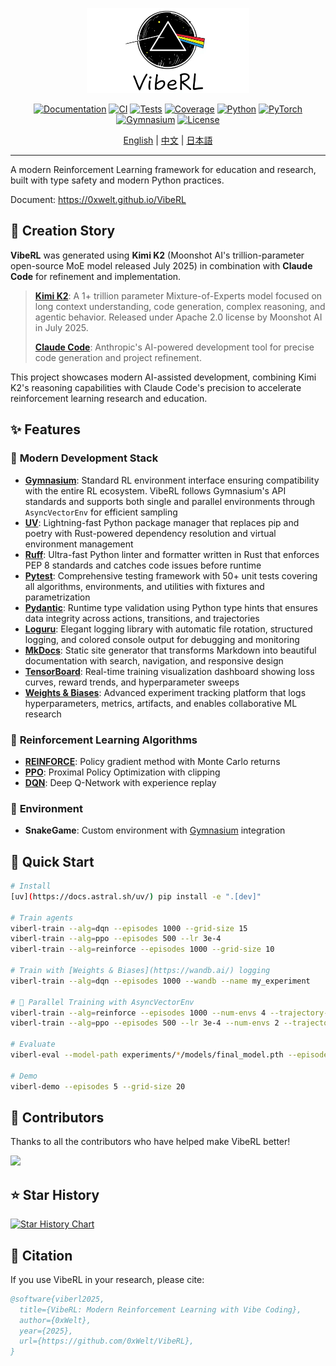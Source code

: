 <p align="center">
  <img src="docs/VibeRL LOGO.png" alt="VibeRL Logo" width="260"/>
</p>

<p align="center">
  <a href="https://0xwelt.github.io/VibeRL/"><img src="https://img.shields.io/badge/docs-0xwelt.github.io%2FVibeRL-blue" alt="Documentation"></a>
  <a href="https://github.com/0xWelt/VibeRL/actions"><img src="https://img.shields.io/github/actions/workflow/status/0xWelt/VibeRL/docs.yml?branch=main" alt="CI"></a>
  <a href="https://github.com/0xWelt/VibeRL/actions/workflows/pytest.yml"><img src="https://img.shields.io/github/actions/workflow/status/0xWelt/VibeRL/pytest.yml?branch=main" alt="Tests"></a>
  <a href="https://codecov.io/gh/0xWelt/VibeRL"><img src="https://img.shields.io/codecov/c/github/0xWelt/VibeRL" alt="Coverage"></a>
  <a href="https://www.python.org/downloads/"><img src="https://img.shields.io/badge/python-3.12+-3776ab" alt="Python"></a>
  <a href="https://pytorch.org/"><img src="https://img.shields.io/badge/PyTorch-ee4c2c" alt="PyTorch"></a>
  <a href="https://gymnasium.farama.org/"><img src="https://img.shields.io/badge/Gymnasium-008000" alt="Gymnasium"></a>
  <a href="https://opensource.org/licenses/MIT"><img src="https://img.shields.io/badge/license-MIT-green" alt="License"></a>
</p>

<p align="center">
  <a href="./README.md">English</a> | <a href="./README.zh.md">中文</a> | <a href="./README.ja.md">日本語</a>
</p>

---

A modern Reinforcement Learning framework for education and research, built with type safety and modern Python practices.

Document: https://0xwelt.github.io/VibeRL

## 🤖 Creation Story

**VibeRL** was generated using **Kimi K2** (Moonshot AI's trillion-parameter open-source MoE model released July 2025) in combination with **Claude Code** for refinement and implementation.

> **[Kimi K2](https://github.com/MoonshotAI/Kimi-K2)**: A 1+ trillion parameter Mixture-of-Experts model focused on long context understanding, code generation, complex reasoning, and agentic behavior. Released under Apache 2.0 license by Moonshot AI in July 2025.
>
> **[Claude Code](https://claude.ai/code)**: Anthropic's AI-powered development tool for precise code generation and project refinement.

This project showcases modern AI-assisted development, combining Kimi K2's reasoning capabilities with Claude Code's precision to accelerate reinforcement learning research and education.

## ✨ Features

### 🔧 **Modern Development Stack**
- **[Gymnasium](https://gymnasium.farama.org/)**: Standard RL environment interface ensuring compatibility with the entire RL ecosystem. VibeRL follows Gymnasium's API standards and supports both single and parallel environments through `AsyncVectorEnv` for efficient sampling
- **[UV](https://docs.astral.sh/uv/)**: Lightning-fast Python package manager that replaces pip and poetry with Rust-powered dependency resolution and virtual environment management
- **[Ruff](https://docs.astral.sh/ruff/)**: Ultra-fast Python linter and formatter written in Rust that enforces PEP 8 standards and catches code issues before runtime
- **[Pytest](https://docs.pytest.org/)**: Comprehensive testing framework with 50+ unit tests covering all algorithms, environments, and utilities with fixtures and parametrization
- **[Pydantic](https://docs.pydantic.dev/)**: Runtime type validation using Python type hints that ensures data integrity across actions, transitions, and trajectories
- **[Loguru](https://loguru.readthedocs.io/)**: Elegant logging library with automatic file rotation, structured logging, and colored console output for debugging and monitoring
- **[MkDocs](https://www.mkdocs.org/)**: Static site generator that transforms Markdown into beautiful documentation with search, navigation, and responsive design
- **[TensorBoard](https://www.tensorflow.org/tensorboard)**: Real-time training visualization dashboard showing loss curves, reward trends, and hyperparameter sweeps
- **[Weights & Biases](https://wandb.ai/)**: Advanced experiment tracking platform that logs hyperparameters, metrics, artifacts, and enables collaborative ML research

### 🤖 **Reinforcement Learning Algorithms**
- **[REINFORCE](https://pytorch.org/tutorials/intermediate/reinforcement_q_learning.html)**: Policy gradient method with Monte Carlo returns
- **[PPO](https://arxiv.org/abs/1707.06347)**: Proximal Policy Optimization with clipping
- **[DQN](https://www.nature.com/articles/nature14236)**: Deep Q-Network with experience replay

### 🐍 **Environment**
- **SnakeGame**: Custom environment with [Gymnasium](https://gymnasium.farama.org/) integration

## 🎯 Quick Start

```bash
# Install
[uv](https://docs.astral.sh/uv/) pip install -e ".[dev]"

# Train agents
viberl-train --alg=dqn --episodes 1000 --grid-size 15
viberl-train --alg=ppo --episodes 500 --lr 3e-4
viberl-train --alg=reinforce --episodes 1000 --grid-size 10

# Train with [Weights & Biases](https://wandb.ai/) logging
viberl-train --alg=dqn --episodes 1000 --wandb --name my_experiment

# 🚀 Parallel Training with AsyncVectorEnv
viberl-train --alg=reinforce --episodes 1000 --num-envs 4 --trajectory-batch 8
viberl-train --alg=ppo --episodes 500 --lr 3e-4 --num-envs 2 --trajectory-batch 4

# Evaluate
viberl-eval --model-path experiments/*/models/final_model.pth --episodes 10

# Demo
viberl-demo --episodes 5 --grid-size 20
```


## 🤝 Contributors

Thanks to all the contributors who have helped make VibeRL better!

<a href="https://github.com/0xWelt/VibeRL/graphs/contributors">
  <img src="https://contrib.rocks/image?repo=0xWelt/VibeRL" />
</a>

## ⭐ Star History

[![Star History Chart](https://api.star-history.com/svg?repos=0xWelt/VibeRL&type=Date)](https://star-history.com/#0xWelt/VibeRL&Date)

## 📖 Citation

If you use VibeRL in your research, please cite:

```bibtex
@software{viberl2025,
  title={VibeRL: Modern Reinforcement Learning with Vibe Coding},
  author={0xWelt},
  year={2025},
  url={https://github.com/0xWelt/VibeRL},
}
```
